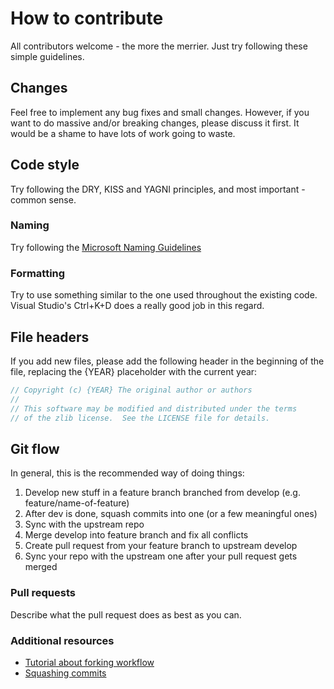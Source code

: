 # How to contribute #

All contributors welcome - the more the merrier. Just try following these simple guidelines.

## Changes ##

Feel free to implement any bug fixes and small changes. However, if you want to do massive and/or breaking changes, please discuss it first. It would be a shame to have lots of work going to waste.

## Code style ##

Try following the DRY, KISS and YAGNI principles, and most important - common sense.

### Naming ###

Try following the [Microsoft Naming Guidelines](https://msdn.microsoft.com/en-us/library/ms229002%28v=vs.110%29.aspx)

### Formatting ###

Try to use something similar to the one used throughout the existing code. Visual Studio's Ctrl+K+D does a really good job in this regard.

## File headers ##

If you add new files, please add the following header in the beginning of the file, replacing the {YEAR} placeholder with the current year:

```csharp
// Copyright (c) {YEAR} The original author or authors
//
// This software may be modified and distributed under the terms
// of the zlib license.  See the LICENSE file for details.
```

## Git flow ##

In general, this is the recommended way of doing things:

1. Develop new stuff in a feature branch branched from develop (e.g. feature/name-of-feature)
2. After dev is done, squash commits into one (or a few meaningful ones)
3. Sync with the upstream repo
4. Merge develop into feature branch and fix all conflicts
5. Create pull request from your feature branch to upstream develop
6. Sync your repo with the upstream one after your pull request gets merged

### Pull requests ###

Describe what the pull request does as best as you can.

### Additional resources ###

* [Tutorial about forking workflow](https://www.atlassian.com/git/tutorials/comparing-workflows/forking-workflow/)
* [Squashing commits](http://stackoverflow.com/a/5201642)
